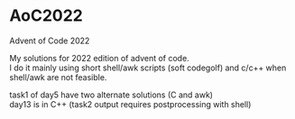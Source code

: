 # AoC2022
Advent of Code 2022

My solutions for 2022 edition of advent of code.  
I do it mainly using short shell/awk scripts (soft codegolf) and c/c++ when shell/awk are not feasible.

task1 of day5 have two alternate solutions (C and awk)  
day13 is in C++ (task2 output requires postprocessing with shell)
